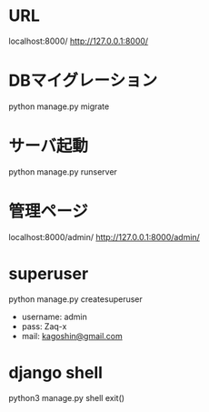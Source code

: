 # URL
localhost:8000/
http://127.0.0.1:8000/

# DBマイグレーション
python manage.py migrate

# サーバ起動
python manage.py runserver

# 管理ページ
localhost:8000/admin/
http://127.0.0.1:8000/admin/

# superuser
python manage.py createsuperuser

- username: admin
- pass: Zaq-x
- mail: kagoshin@gmail.com

# django shell
python3 manage.py shell
exit()
